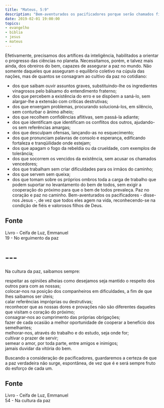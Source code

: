 ```yaml
---
title: "Mateus, 5:9"
description: "Bem-aventurados os pacificadores porque serão chamados filhos de Deus.  - Jesus"
date: 2019-02-01 19:00:00
topics: 
- evangelho
- biblia
- jesus
- mateus
---
```


Efetivamente, precisamos dos artífices da inteligência, habilitados a orientar o progresso
das ciências no planeta. Necessitamos, porém, e talvez mais ainda, dos obreiros do bem,
capazes de assegurar a paz no mundo. Não somente daqueles que asseguram o equilíbrio
coletivo na cúpula das nações, mas de quantos se consagram ao cultivo da paz no cotidiano:
- dos que saibam ouvir assuntos graves, substituindo-lhe os ingredientes vinagrosos pelo
bálsamo do entendimento fraterno;
- dos que percebem a existência do erro e se dispõem a saná-lo, sem alargar-lhe a extensão
com críticas destrutivas;
- dos que enxergam problemas, procurando solucioná-los, em silêncio, sem conturbar o
ânimo alheio;
- dos que recolhem confidências aflitivas, sem passá-la adiante;
- dos que identificam que identificam os conflitos dos outros, ajudando-os sem referências
amargas;
- dos que desculpam ofensas, lançando-as no esquecimento;
- dos que pronunciam palavras de consolo e esperança, edificando fortaleza e tranqüilidade
onde estejam;
- dos que apagam o fogo da rebeldia ou da crueldade, com exemplos de tolerância;
- dos que socorrem os vencidos da existência, sem acusar os chamados vencedores;
- dos que trabalham sem criar dificuldades para os irmãos do caminho;
- dos que servem sem queixa;
- dos que tomam sobre os próprios ombros toda a carga de trabalho que podem suportar no
levantamento do bem de todos, sem exigir a cooperação do próximo para que o bem de
todos prevaleça.
Paz no coração e paz no caminho.
Bem-aventurados os pacificadores - disse-nos Jesus -, de vez que todos eles agem na vida,
reconhecendo-se na condição de fiéis e valorosos filhos de Deus.



## Fonte
Livro - Ceifa de Luz, Emmanuel  
19 - No erguimento da paz


# ---


Na cultura da paz, saibamos sempre:

respeitar as opiniões alheias como desejamos seja mantido o respeito dos outros para com as nossas;  
colocar-nos na posição dos companheiros em dificuldades, a fim de que lhes saibamos ser úteis;  
calar referências impróprias ou destrutivas;  
reconhecer que as nossas dores e provações não são diferentes daqueles que visitam o coração do próximo;  
consagrar-nos ao cumprimento das próprias obrigações;  
fazer de cada ocasião a melhor oportunidade de cooperar a benefício dos semelhantes;  
melhorar-nos, através do trabalho e do estudo, seja onde for;  
cultivar o prazer de servir;  
semear o amor, por toda parte, entre amigos e inimigos;  
jamais duvidar da vitória do bem.

Buscando a consideração de pacificadores, guardaremos a certeza de que a paz
verdadeira não surge, espontânea, de vez que é e será sempre fruto do esforço de
cada um.


## Fonte
Livro - Ceifa de Luz, Emmanuel  
54 - Na cultura da paz
